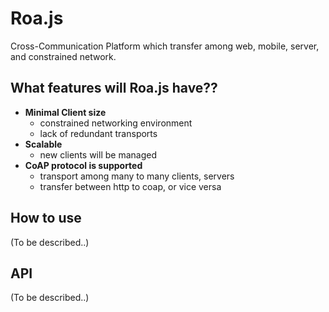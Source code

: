 
# Roa.js

Cross-Communication Platform which transfer among web, mobile, server, and constrained network.




## What features will Roa.js have??

- **Minimal Client size**
	- constrained networking environment
	- lack of redundant transports
- **Scalable**
	- new clients will be managed
- **CoAP protocol is supported**
	- transport among many to many clients, servers
	- transfer between http to coap, or vice versa

## How to use
(To be described..)
## API
(To be described..)